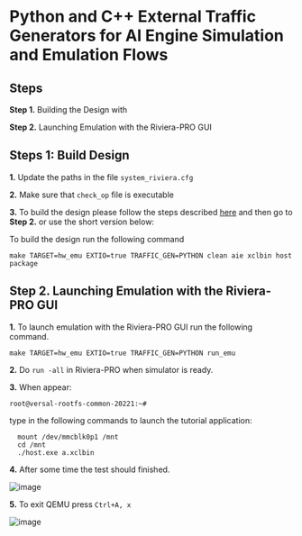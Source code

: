 # **Python and C++ External Traffic Generators for AI Engine Simulation and Emulation Flows**

## **Steps**

**Step 1.** Building the Design with 

**Step 2.** Launching Emulation with the Riviera-PRO GUI

## **Steps 1: Build Design** 

  **1.** Update the paths in the file `system_riviera.cfg`
  
  **2.** Make sure that `check_op` file is executable

  **3.** To build the design please follow the steps described [here](https://github.com/Xilinx/Vitis-Tutorials/tree/2022.1/AI_Engine_Development/Feature_Tutorials/16-external-traffic-generator-aie) and then go to **Step 2.** or use the short version below:

  To build the design run the following command
  
  `make TARGET=hw_emu EXTIO=true TRAFFIC_GEN=PYTHON clean aie xclbin host package`

## **Step 2.** Launching Emulation with the Riviera-PRO GUI

  **1.** To launch emulation with the Riviera-PRO GUI run the following command.  

  `make TARGET=hw_emu EXTIO=true TRAFFIC_GEN=PYTHON run_emu`
  
  **2.** Do `run -all` in Riviera-PRO when simulator is ready.

  **3.** When appear: 

  `root@versal-rootfs-common-20221:~#`

  type in the following commands to launch the tutorial application:
```
  mount /dev/mmcblk0p1 /mnt
  cd /mnt
  ./host.exe a.xclbin
```

  **4.** After some time the test should finished.

  ![image](https://github.com/maciejpasierbek/Riviera-PRO/assets/38097741/ec7bfce4-c9b4-4d7d-9033-80e2327e9344)

  **5.** To exit QEMU press `Ctrl+A, x`
  
  ![image](https://github.com/maciejpasierbek/Riviera-PRO/assets/38097741/bff80d3a-d9d7-4e75-8308-5a88a59cef9f)

  





